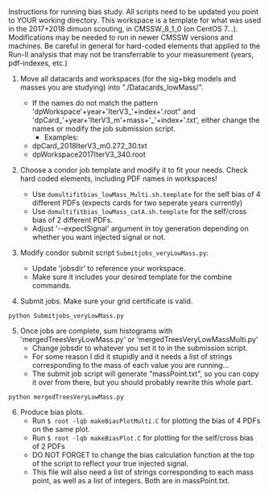 Instructions for running bias study.  All scripts need to be updated you point to YOUR working directory. This workspace is a template for what was used in the 2017+2018 dimuon scouting, in CMSSW_8_1_0 (on CentOS 7...).  Modifications may be needed to run in newer CMSSW versions and machines. Be careful in general for hard-coded elements that applied to the Run-II analysis that may not be transferrable to your measurement (years, pdf-indexes, etc.)

1. Move all datacards and workspaces (for the sig+bkg models and masses you are studying) into "./Datacards_lowMass/".
   - If the names do not match the pattern 'dpWorkspace'+year+'IterV3_'+index+'.root" and 'dpCard_'+year+'IterV3_m'+mass+'_'+index+'.txt', either change the names or modify the job submission script.
      - Examples:
	- dpCard_2018IterV3_m0.272_30.txt
	- dpWorkspace2017IterV3_340.root

2. Choose a condor job template and modify it to fit your needs. Check hard coded elements, including PDF names in workspaces!
    - Use `domultifitbias_lowMass_Multi.sh.template` for the self bias of 4 different PDFs (expects cards for two seperate years currently)
    - Use `domultifitbias_lowMass_catA.sh.template` for the self/cross bias of 2 different PDFs.
    - Adjust '--expectSignal' argument in toy generation depending on whether you want injected signal or not.

3. Modify condor submit script `Submitjobs_veryLowMass.py`:
   - Update 'jobsdir' to reference your workspace.
   - Make sure it includes your desired template for the combine commands.

4. Submit jobs. Make sure your grid certificate is valid.

```
python Submitjobs_veryLowMass.py   
```

5. Once jobs are complete, sum histograms with 'mergedTreesVeryLowMass.py' or 'mergedTreesVeryLowMassMulti.py'
   - Change jobsdir to whatever you set it to in the submission script.
   - For some reason I did it stupidly and it needs a list of strings corresponding to the mass of each value you are running...
   - The submit job script will generate "massPoint.txt", so you can copy it over from there, but you should probably rewrite this whole part.

```
python mergedTreesVeryLowMass.py
```

6. Produce bias plots.
   - Run `$ root -lqb makeBiasPlotMulti.C` for plotting the bias of 4 PDFs on the same plot.
   - Run `$ root -lqb makeBiasPlot.C` for plotting for the self/cross bias of 2 PDFs
   - DO NOT FORGET to change the bias calculation function at the top of the script to reflect your true injected signal.
   - This file will also need a list of strings corresponding to each mass point, as well as a list of integers.  Both are in massPoint.txt.
